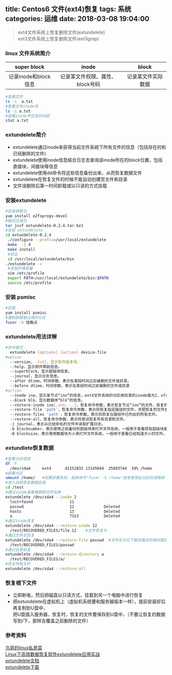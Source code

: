 title: Centos6 文件(ext4)恢复
tags: 系统
categories: 运维
date: 2018-03-08 19:04:00
---
>ext4文件系统上恢复删除文件(extundelete)  
ext3文件系统上恢复删除文件(ext3grep)

### linux 文件系统简介
 
| super block | inode | block |
| :---:   | :-------: | :-------: |
| 记录inode和block信息 | 记录某文件权限、属性、block号码 | 记录某文件实际数据 |
<!-- more -->
```bash
#查看文件
ls -i  a.txt
#查看文件inode号
ls -i a.txt
#查看inode中包含的内容
stat a.txt
```
### extundelete简介
* extundelete通过inode来获得当前文件系统下所有文件的信息（包括存在的和已经删除的文件)
* extundelete使用inode信息结合日志去查询该inode所在的block位置，包括直接块，间接块等信息
* extundelete使用dd命令将这些信息备份出来，从而恢复数据文件
* extundelete在恢复文件的时候不能自动创建空文件和目录
* 文件误删除后第一时间卸载或以只读的方式挂载

### 安装extundelete
```bash
#安装依赖包
yum install e2fsprogs-devel
#解压压缩包
tar jxvf extundelete-0.2.4.tar.bz2 
#安装 extundelete
cd extundelete-0.2.4
 ./configure --prefix=/usr/local/extundelete 
 make  -j 4 
 make install 
 #验证
 cd /usr/local/extundelete/bin   
./extundelete -v  
 #添加环境变量
 vim /etc/profile 
 export PATH=/usr/local/extundelete/bin:$PATH 
 source /etc/profile
```

### 安装 psmisc
```bash
#安装
yum install psmisc
#强制卸载被占用的分区
fuser -k 挂载点
```

### extundelete用法详解
```bash
#命令格式：
  extundelete [options] [action] device-file
#option
  --version, -[vV]，显示软件版本号。
  --help，显示软件帮助信息。
  --superblock，显示超级块信息。
  --journal，显示日志信息。
  --after dtime，时间参数，表示在某段时间之后被删的文件或目录。
  --before dtime，时间参数，表示在某段时间之前被删的文件或目录
#action
  --inode ino，显示某节点“ino”的信息，ext4文件系统的分区根目录的inode值为2，xfs分区根目录的inode值为64。 
  --block blk，显示数据块“blk”的信息。
  --restore-inode ino[,ino,...]，恢复命令参数，表示恢复节点“ino”的文件，恢复的文件会自动放在当前目录下的RESTORED_FILES文件夹中，使用节点编号作为扩展名。
  --restore-file 'path'，恢复命令参数，表示将恢复指定路径的文件，并把恢复的文件放在当前目录下的RECOVERED_FILES目录中。
  --restore-files 'path'，恢复命令参数，表示将恢复在路径中已列出的所有文件。
  --restore-all，恢复命令参数，表示将尝试恢复所有目录和文件。
  -j journal，表示从已经命名的文件中读取扩展日志。
  -b blocknumber，表示使用之前备份的超级块来打开文件系统，一般用于查看现有超级块是不是当前所要的文件。
  -B blocksize，表示使用数据块大小来打开文件系统，一般用于查看已经知道大小的文件。
```

### extundlete恢复数据
```bash
#查看分区信息
df -T
  /dev/sda4     ext4      41152832 13145604  25893744  34% /home
#卸载分区
umount /home/   #如果卸载失败，就用命令"fuser -k /home"结束使用此分区的进程树
#进入存放恢复数据目录
cd /test
#通过inode查看被删除文件名称
extundelete /dev/sda4 --inode 2
  lost+found                11
  passwd                    12             Deleted
  hosts                     13             Deleted
  a                         7313           Deleted
#通过inode恢复
extundelete /dev/sda4 --restore-inode 12
  /test/RECOVERED_FILES/file.12    #文件恢复为
#通过文件名恢复
extundelete /dev/sda4 --restore-file passwd  #文件名为已下载挂载点的相对路径
  /test/RECOVERED_FILES/passwd 
#通过目录恢复
extundelete /dev/sda4 --restore-directory a
  /test/RECOVERED_FILES/a/
#恢复所有文件
extundelete /dev/sda4 --restore-all
```

### 恢复根下文件
* 立即断电，然后把磁盘以只读方式，挂载到另一个电脑中进行恢复
* 把extundelete在虚拟机上（虚拟机系统要和服务器版本一样），提前安装好后再复制到U盘中，\
    把U盘插入服务器，恢复时，恢复的文件要保存到U盘中，（不要让恢复的数据写到/下，那样会覆盖之前删除的文件） 
    
### 参考资料
[鸟哥的linux私房菜](http://linux.vbird.org/linux_basic/0230filesystem.php#harddisk-inode)  
[Linux下高效数据恢复软件extundelete应用实战](http://blog.51cto.com/ixdba/1566856)  
[extundelete文档](http://extundelete.sourceforge.net/)  
[extundelete下载](https://sourceforge.net/projects/extundelete/)  